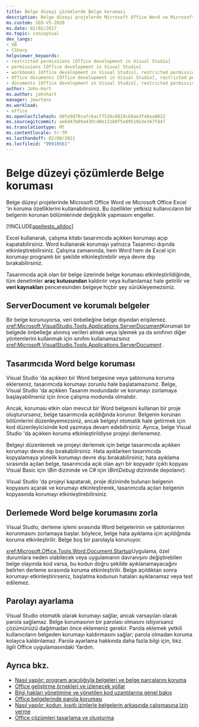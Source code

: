 ```yaml
---
title: Belge düzeyi çözümlerde Belge koruması
description: Belge düzeyi projelerde Microsoft Office Word ve Microsoft Office Excel 'in koruma özelliklerini nasıl kullanabileceğinizi öğrenin.
ms.custom: SEO-VS-2020
ms.date: 02/02/2017
ms.topic: conceptual
dev_langs:
- VB
- CSharp
helpviewer_keywords:
- restricted permissions [Office development in Visual Studio]
- permissions [Office development in Visual Studio]
- workbooks [Office development in Visual Studio], restricted permissions
- Office documents [Office development in Visual Studio], restricted permissions
- documents [Office development in Visual Studio], restricted permissions
author: John-Hart
ms.author: johnhart
manager: jmartens
ms.workload:
- office
ms.openlocfilehash: ddfe9d70cafc6acf7526c8819cb9ae3f46ea8022
ms.sourcegitcommit: ae6d47b09a439cd0e13180f5e89510e3e347fd47
ms.translationtype: MT
ms.contentlocale: tr-TR
ms.lasthandoff: 02/08/2021
ms.locfileid: "99910561"
---
```

# <a name="document-protection-in-document-level-solutions"></a>Belge düzeyi çözümlerde Belge koruması
  Belge düzeyi projelerinde Microsoft Office Word ve Microsoft Office Excel 'in koruma özelliklerini kullanabilirsiniz. Bu özellikler yetkisiz kullanıcıların bir belgenin korunan bölümlerinde değişiklik yapmasını engeller.

 [!INCLUDE[appliesto_alldoc](../vsto/includes/appliesto-alldoc-md.md)]

 Excel kullanarak, çalışma kitabı tasarımcıda açıkken korumayı açıp kapatabilirsiniz. Word kullanarak korumayı yalnızca Tasarımcı dışında etkinleştirebilirsiniz. Çalışma zamanında, hem Word hem de Excel için korumayı programlı bir şekilde etkinleştirebilir veya devre dışı bırakabilirsiniz.

 Tasarımcıda açık olan bir belge üzerinde belge koruması etkinleştirildiğinde, tüm denetimler **araç kutusundan** kaldırılır veya kullanılamaz hale getirilir ve **veri kaynakları** penceresinden belgeye hiçbir şey sürükleyemezsiniz.

## <a name="serverdocument-and-protected-documents"></a>ServerDocument ve korumalı belgeler
 Bir belge korunuyorsa, veri önbelleğine belge dışından erişilemez. <xref:Microsoft.VisualStudio.Tools.Applications.ServerDocument>Korumalı bir belgede önbelleğe alınmış verileri almak veya işlemek ya da sınıfının diğer yöntemlerini kullanmak için sınıfını kullanamazsınız <xref:Microsoft.VisualStudio.Tools.Applications.ServerDocument> .

## <a name="word-document-protection-in-the-designer"></a>Tasarımcıda Word belge koruması
 Visual Studio 'da açıkken bir Word belgesine veya şablonuna koruma eklerseniz, tasarımcıda korumayı zorunlu hale başlatamazsınız. Belge, Visual Studio 'da açıkken Tasarım modundadır ve korumayı zorlamaya başlayabilmeniz için önce çalışma modunda olmalıdır.

 Ancak, koruması etkin olan mevcut bir Word belgesini kullanan bir proje oluşturursanız, belge tasarımcıda açıldığında korunur. Belgenin korunan bölümlerini düzenleyemezsiniz, ancak belgeyi otomatik hale getirmek için kod düzenleyicisinde kod yazmaya devam edebilirsiniz. Ayrıca, belge Visual Studio 'da açıkken koruma etkinleştirildiyse projeyi derlenemez.

 Belgeyi düzenlemek ve projeyi derlemek için belge tasarımcıda açıkken korumayı devre dışı bırakabilirsiniz. Hata ayıklarken tasarımcıda kopyalamaya yönelik korumayı devre dışı bırakabilirsiniz; hata ayıklama sırasında açılan belge, tasarımcıda açık olan ayrı bir kopyadır (çıktı kopyası Visual Basic için *\Bin* dizininde ve C# için *\Bin\Debug* dizininde depolanır).

 Visual Studio 'da projeyi kapatarak, proje dizininde bulunan belgenin kopyasını açarak ve korumayı etkinleştirerek, tasarımcıda açılan belgenin kopyasında korumayı etkinleştirebilirsiniz.

## <a name="enforce-word-document-protection-on-build"></a>Derlemede Word belge korumasını zorla
 Visual Studio, derleme işlemi sırasında Word belgelerinin ve şablonlarının korunmasını zorlamaya başlar. böylece, belge hata ayıklama için açıldığında koruma etkinleştirilir. Belge boş bir parolayla korunuyor.

 <xref:Microsoft.Office.Tools.Word.Document.Startup>Uygulama, özel durumlara neden olabilecek veya uygulamanın davranışını değiştirebilen belge olayında kod varsa, bu kodun doğru şekilde ayıklanamayacağını belirten derleme sırasında koruma etkinleştirilir. Belge açıldıktan sonra korumayı etkinleştirirseniz, başlatma kodunun hataları ayıklanamaz veya test edilemez.

## <a name="setting-the-password"></a>Parolayı ayarlama
 Visual Studio otomatik olarak korumayı sağlar, ancak varsayılan olarak parola sağlamaz. Belge korumasının bir parolası olmasını istiyorsanız çözümünüzü dağıtmadan önce eklemeniz gerekir. Parola eklemek yetkili kullanıcıların belgeden korumayı kaldırmasını sağlar; parola olmadan koruma kolayca kaldırılamaz. Parola ayarlama hakkında daha fazla bilgi için, bkz. ilgili Office uygulamasındaki Yardım.

## <a name="see-also"></a>Ayrıca bkz.
- [Nasıl yapılır: program aracılığıyla belgeleri ve belge parçalarını koruma](../vsto/how-to-programmatically-protect-documents-and-parts-of-documents.md)
- [Office geliştirme örnekleri ve izlenecek yollar](../vsto/office-development-samples-and-walkthroughs.md)
- [Bilgi hakları yönetimine ve yönetilen kod uzantılarına genel bakış](../vsto/information-rights-management-and-managed-code-extensions-overview.md)
- [Office belgelerinde parola koruması](../vsto/password-protection-on-office-documents.md)
- [Nasıl yapılır: kodun, kısıtlı izinlerle belgelerin arkasında çalışmasına Izin verme](../vsto/how-to-permit-code-to-run-behind-documents-with-restricted-permissions.md)
- [Office çözümleri tasarlama ve oluşturma](../vsto/designing-and-creating-office-solutions.md)
